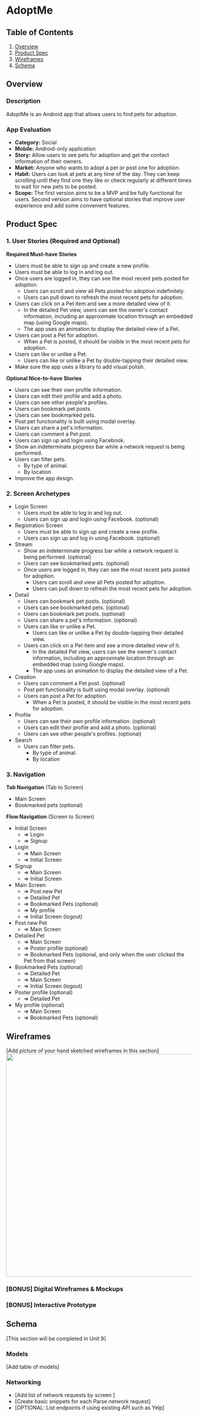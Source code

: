 # AdoptMe

## Table of Contents
1. [Overview](#Overview)
1. [Product Spec](#Product-Spec)
1. [Wireframes](#Wireframes)
2. [Schema](#Schema)

## Overview
### Description
AdoptMe is an Android app that allows users to find pets for adoption.

### App Evaluation

- **Category:** Social
- **Mobile:** Android-only application
- **Story:** Allow users to see pets for adoption and get the contact information of their owners.
- **Market:** Anyone who wants to adopt a pet or post one for adoption.
- **Habit:** Users can look at pets at any time of the day. They can keep scrolling until they find one they like or check regularly at different times to wait for new pets to be posted.
- **Scope:** The first version aims to be a MVP and be fully functional for users. Second version aims to have optional stories that improve user experience and add some convenient features.

## Product Spec

### 1. User Stories (Required and Optional)

**Required Must-have Stories**

* Users must be able to sign up and create a new profile.
* Users must be able to log in and log out.
* Once users are logged in, they can see the most recent pets posted for adoption.
    * Users can scroll and view all Pets posted for adoption indefinitely.
    * Users can pull down to refresh the most recent pets for adoption.
* Users can click on a Pet item and see a more detailed view of it.
    * In the detailed Pet view, users can see the owner's contact information, including an approximate location through an embedded map (using Google maps).
    * The app uses an animation to display the detailed view of a Pet.
* Users can post a Pet for adoption.
    * When a Pet is posted, it should be visible in the most recent pets for adoption.
* Users can like or unlike a Pet.
    * Users can like or unlike a Pet by double-tapping their detailed view.
* Make sure the app uses a library to add visual polish.


**Optional Nice-to-have Stories**
* Users can see their own profile information.
* Users can edit their profile and add a photo.
* Users can see other people's profiles.
* Users can bookmark pet posts.
* Users can see bookmarked pets.
* Post pet functionality is built using modal overlay.
* Users can share a pet's information.
* Users can comment a Pet post.
* Users can sign up and login using Facebook.
* Show an indeterminate progress bar while a network request is being performed.
* Users can filter pets.
    * By type of animal.
    * By location
* Improve the app design.


### 2. Screen Archetypes

* Login Screen
   * Users must be able to log in and log out.
   * Users can sign up and login using Facebook. (optional)
* Registration Screen
   * Users must be able to sign up and create a new profile.
   * Users can sign up and log in using Facebook. (optional)
* Stream
    * Show an indeterminate progress bar while a network request is being performed. (optional)
    * Users can see bookmarked pets. (optional)
    * Once users are logged in, they can see the most recent pets posted for adoption.
        * Users can scroll and view all Pets posted for adoption.
        * Users can pull down to refresh the most recent pets for adoption.
* Detail
    * Users can bookmark pet posts. (optional)
    * Users can see bookmarked pets. (optional)
    * Users can bookmark pet posts. (optional)
    * Users can share a pet's information. (optional)
    * Users can like or unlike a Pet.
        * Users can like or unlike a Pet by double-tapping their detailed view.
    * Users can click on a Pet item and see a more detailed view of it.
        * In the detailed Pet view, users can see the owner's contact information, including an approximate location through an embedded map (using Google maps).
        * The app uses an animation to display the detailed view of a Pet. 
* Creation
    * Users can comment a Pet post. (optional)
    * Post pet functionality is built using modal overlay. (optional)
    * Users can post a Pet for adoption.
        * When a Pet is posted, it should be visible in the most recent pets for adoption.
* Profile
    * Users can see their own profile information. (optional)
    * Users can edit their profile and add a photo. (optional)
    * Users can see other people's profiles. (optional)
* Search
    * Users can filter pets.
        * By type of animal.
        * By location


### 3. Navigation

**Tab Navigation** (Tab to Screen)
* Main Screen
* Bookmarked pets (optional)

**Flow Navigation** (Screen to Screen)

* Initial Screen
    * => Login
    * => Signup
* Login
   * => Main Screen
   * => Initial Screen
* Signup
   * => Main Screen
   * => Initial Screen
* Main Screen
   * => Post new Pet
   * => Detailed Pet
   * => Bookmarked Pets (optional)
   * => My profile
   * => Initial Screen (logout)
* Post new Pet
    * => Main Screen
* Detailed Pet
    * => Main Screen
    * => Poster profile (optional)
    * => Bookmarked Pets (optional, and only when the user clicked the Pet from that screen)
* Bookmarked Pets (optional)
    * => Detailed Pet
    * => Main Screen
    * => Initial Screen (logout)
* Poster profile (optional)
    * => Detailed Pet
* My profile (optional)
    * => Main Screen
    * => Bookmarked Pets (optional)

## Wireframes
[Add picture of your hand sketched wireframes in this section]
<img src="YOUR_WIREFRAME_IMAGE_URL" width=600>

### [BONUS] Digital Wireframes & Mockups

### [BONUS] Interactive Prototype

## Schema 
[This section will be completed in Unit 9]
### Models
[Add table of models]
### Networking
- [Add list of network requests by screen ]
- [Create basic snippets for each Parse network request]
- [OPTIONAL: List endpoints if using existing API such as Yelp]
